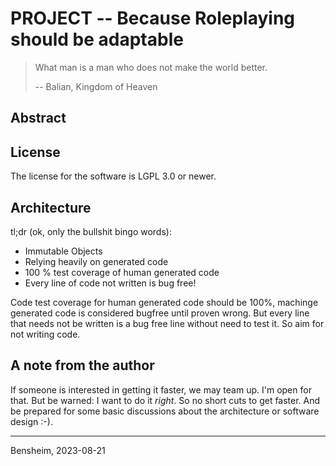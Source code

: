 # PROJECT -- Because Roleplaying should be adaptable

> What man is a man who does not make the world better.
>
> -- Balian, Kingdom of Heaven

## Abstract


## License
The license for the software is LGPL 3.0 or newer. 


## Architecture

tl;dr (ok, only the bullshit bingo words):
- Immutable Objects
- Relying heavily on generated code
- 100 % test coverage of human generated code
- Every line of code not written is bug free!

Code test coverage for human generated code should be 100%, machinge generated code is considered bugfree until proven 
wrong. But every line that needs not be written is a bug free line without need to test it. So aim for not writing code.


## A note from the author
If someone is interested in getting it faster, we may team up. I'm open for that. But be warned: I want to do it 
_right_. So no short cuts to get faster. And be prepared for some basic discussions about the architecture or software 
design :-).

---
Bensheim, 2023-08-21
